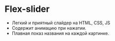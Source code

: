 # Flex-slider

- Легкий и приятный слайдер на HTML, CSS, JS
- Содержит анимацию при нажатии.
- Плавная показ названия на каждой картинке.
